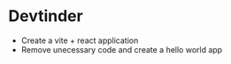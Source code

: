 # Devtinder

- Create a vite + react application
- Remove unecessary code and create a hello world app
